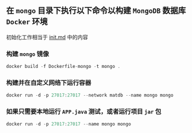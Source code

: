 ## 在 `mongo` 目录下执行以下命令以构建 `MongoDB` 数据库 `Docker` 环境

初始化工作相当于 [init.md](./init.md) 中的内容

### 构建 `mongo` 镜像

```Swift
docker build -f Dockerfile-mongo -t mongo .
```

### 构建并在自定义网络下运行容器

```Swift
docker run -d -p 27017:27017 --network matdb --name mongo mongo
```

### 如果只需要本地运行 `APP.java` 测试，或者运行项目 `jar` 包

```Swift
docker run -d -p 27017:27017 --name mongo mongo
```